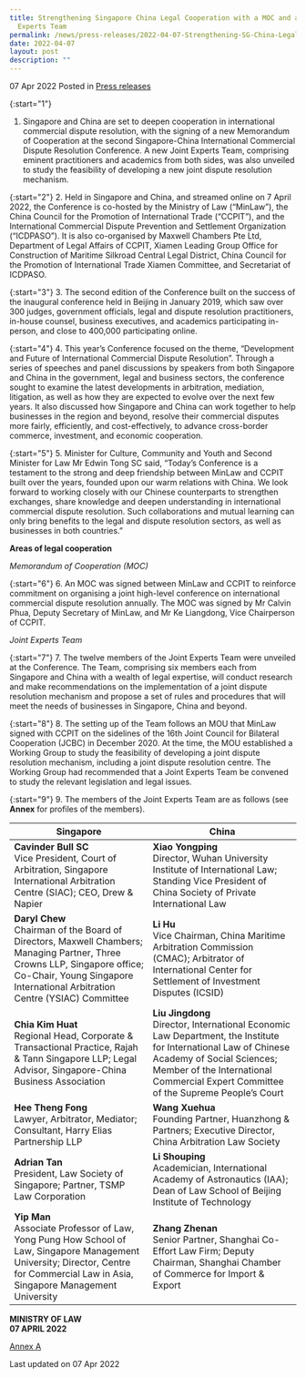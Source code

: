 ```yaml
---
title: Strengthening Singapore China Legal Cooperation with a MOC and a Joint
  Experts Team
permalink: /news/press-releases/2022-04-07-Strengthening-SG-China-Legal-Cooperation-MOC-Joint-Experts-Team
date: 2022-04-07
layout: post
description: ""
---
```

07 Apr 2022 Posted in [Press releases](/news/press-releases)

{:start="1"}
1.	Singapore and China are set to deepen cooperation in international commercial dispute resolution, with the signing of a new Memorandum of Cooperation at the second Singapore-China International Commercial Dispute Resolution Conference. A new Joint Experts Team, comprising eminent practitioners and academics from both sides, was also unveiled to study the feasibility of developing a new joint dispute resolution mechanism.

{:start="2"}
2.	Held in Singapore and China, and streamed online on 7 April 2022, the Conference is co-hosted by the Ministry of Law (“MinLaw”), the China Council for the Promotion of International Trade (“CCPIT”), and the International Commercial Dispute Prevention and Settlement Organization (“ICDPASO”). It is also co-organised by Maxwell Chambers Pte Ltd, Department of Legal Affairs of CCPIT, Xiamen Leading Group Office for Construction of Maritime Silkroad Central Legal District, China Council for the Promotion of International Trade Xiamen Committee, and Secretariat of ICDPASO. 

{:start="3"}
3.	The second edition of the Conference built on the success of the inaugural conference held in Beijing in January 2019, which saw over 300 judges, government officials, legal and dispute resolution practitioners, in-house counsel, business executives, and academics participating in-person, and close to 400,000 participating online. 

{:start="4"}
4.	This year’s Conference focused on the theme, “Development and Future of International Commercial Dispute Resolution”. Through a series of speeches and panel discussions by speakers from both Singapore and China in the government, legal and business sectors, the conference sought to examine the latest developments in arbitration, mediation, litigation, as well as how they are expected to evolve over the next few years. It also discussed how Singapore and China can work together to help businesses in the region and beyond, resolve their commercial disputes more fairly, efficiently, and cost-effectively, to advance cross-border commerce, investment, and economic cooperation. 

{:start="5"}
5.	Minister for Culture, Community and Youth and Second Minister for Law Mr Edwin Tong SC said, “Today’s Conference is a testament to the strong and deep friendship between MinLaw and CCPIT built over the years, founded upon our warm relations with China. We look forward to working closely with our Chinese counterparts to strengthen exchanges, share knowledge and deepen understanding in international commercial dispute resolution. Such collaborations and mutual learning can only bring benefits to the legal and dispute resolution sectors, as well as businesses in both countries.” 

**Areas of legal cooperation**

*Memorandum of Cooperation (MOC)*

{:start="6"}
6.	An MOC was signed between MinLaw and CCPIT to reinforce commitment on organising a joint high-level conference on international commercial dispute resolution annually. The MOC was signed by Mr Calvin Phua, Deputy Secretary of MinLaw, and Mr Ke Liangdong, Vice Chairperson of CCPIT. 

*Joint Experts Team*

{:start="7"}
7.	The twelve members of the Joint Experts Team were unveiled at the Conference. The Team, comprising six members each from Singapore and China with a wealth of legal expertise, will conduct research and make recommendations on the implementation of a joint dispute resolution mechanism and propose a set of rules and procedures that will meet the needs of businesses in Singapore, China and beyond. 

{:start="8"}
8.	The setting up of the Team follows an MOU that MinLaw signed with CCPIT on the sidelines of the 16th Joint Council for Bilateral Cooperation (JCBC) in December 2020. At the time, the MOU established a Working Group to study the feasibility of developing a joint dispute resolution mechanism, including a joint dispute resolution centre. The Working Group had recommended that a Joint Experts Team be convened to study the relevant legislation and legal issues.

{:start="9"}
9.	The members of the Joint Experts Team are as follows (see <b>Annex</b> for profiles of the members).


| Singapore    | China |
| ----------- | ----------- |
| <b>Cavinder Bull SC</b> <br>Vice President, Court of Arbitration, Singapore International Arbitration Centre (SIAC); CEO, Drew & Napier     | <b>Xiao Yongping</b><br>Director, Wuhan University Institute of International Law; Standing Vice President of China Society of Private International Law<br> |
| <b>Daryl Chew</b> <br>Chairman of the Board of Directors, Maxwell Chambers; Managing Partner, Three Crowns LLP, Singapore office; Co-Chair, Young Singapore International Arbitration Centre (YSIAC) Committee     | <b>Li Hu</b><br>Vice Chairman, China Maritime Arbitration Commission (CMAC); Arbitrator of International Center for Settlement of Investment Disputes (ICSID) <br> |
| <b>Chia Kim Huat</b> <br>Regional Head, Corporate & Transactional Practice, Rajah & Tann Singapore LLP; Legal Advisor, Singapore-China Business Association     | <b>Liu Jingdong</b><br>Director, International Economic Law Department, the Institute for International Law of Chinese Academy of Social Sciences; Member of the International Commercial Expert Committee of the Supreme People’s Court<br> |
| <b>Hee Theng Fong</b> <br>Lawyer, Arbitrator, Mediator; Consultant, Harry Elias Partnership LLP     | <b>Wang Xuehua</b><br>Founding Partner, Huanzhong & Partners; Executive Director, China Arbitration Law Society<br> |
| <b>Adrian Tan</b> <br>President, Law Society of Singapore; Partner, TSMP Law Corporation     | <b>Li Shouping</b><br>Academician, International Academy of Astronautics (IAA); Dean of Law School of Beijing Institute of Technology<br> |
| <b>Yip Man</b> <br>Associate Professor of Law, Yong Pung How School of Law, Singapore Management University; Director, Centre for Commercial Law in Asia, Singapore Management University     | <b>Zhang Zhenan</b><br>Senior Partner, Shanghai Co-Effort Law Firm; Deputy Chairman, Shanghai Chamber of Commerce for Import & Export <br> |
 

**MINISTRY OF LAW**
<br>**07 APRIL 2022**

[Annex A](/files/news/press-releases/2022/01/SGChinaIDRC2022_Press_Release_Annex.pdf)<br>


<p class="right-side-updated">Last updated on 07 Apr 2022</p>